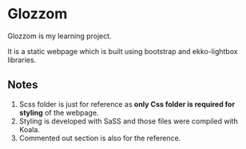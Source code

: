 # Glozzom

Glozzom is my learning project.

It is a static webpage which is built using bootstrap and ekko-lightbox libraries.

## Notes

1. Scss folder is just for reference as **only Css folder is required for styling** of the webpage.
2. Styling is developed with SaSS and those files were compiled with Koala.
3. Commented out section is also for the reference.
